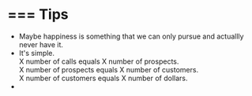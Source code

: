 ===
Tips
===



* Maybe happiness is something that we can only pursue and actuallly never have it.
* It's simple.<br/>
X number of calls equals X number of prospects.<br/>
X number of prospects equals X number of customers.<br/>
X number of customers equals X number of dollars.<br/>
* 
